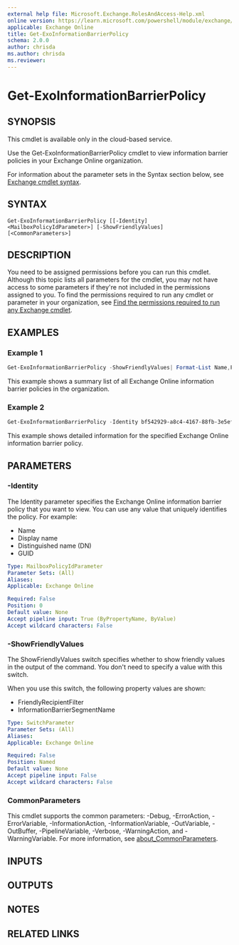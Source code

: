 ```yaml
---
external help file: Microsoft.Exchange.RolesAndAccess-Help.xml
online version: https://learn.microsoft.com/powershell/module/exchange/get-exoinformationbarrierpolicy
applicable: Exchange Online
title: Get-ExoInformationBarrierPolicy
schema: 2.0.0
author: chrisda
ms.author: chrisda
ms.reviewer:
---
```


# Get-ExoInformationBarrierPolicy

## SYNOPSIS
This cmdlet is available only in the cloud-based service.

Use the Get-ExoInformationBarrierPolicy cmdlet to view information barrier policies in your Exchange Online organization.

For information about the parameter sets in the Syntax section below, see [Exchange cmdlet syntax](https://learn.microsoft.com/powershell/exchange/exchange-cmdlet-syntax).

## SYNTAX

```
Get-ExoInformationBarrierPolicy [[-Identity] <MailboxPolicyIdParameter>] [-ShowFriendlyValues]  [<CommonParameters>]
```

## DESCRIPTION
You need to be assigned permissions before you can run this cmdlet. Although this topic lists all parameters for the cmdlet, you may not have access to some parameters if they're not included in the permissions assigned to you. To find the permissions required to run any cmdlet or parameter in your organization, see [Find the permissions required to run any Exchange cmdlet](https://learn.microsoft.com/powershell/exchange/find-exchange-cmdlet-permissions).

## EXAMPLES

### Example 1
```powershell
Get-ExoInformationBarrierPolicy -ShowFriendlyValues| Format-List Name,FriendlyRecipientFilter,InformationBarrierSegmentName
```

This example shows a summary list of all Exchange Online information barrier policies in the organization.

### Example 2
```powershell
Get-ExoInformationBarrierPolicy -Identity bf542929-a8c4-4167-88fb-3e5ef68a1dca -ShowFriendlyValues
```

This example shows detailed information for the specified Exchange Online information barrier policy.

## PARAMETERS

### -Identity
The Identity parameter specifies the Exchange Online information barrier policy that you want to view. You can use any value that uniquely identifies the policy. For example:

- Name
- Display name
- Distinguished name (DN)
- GUID

```yaml
Type: MailboxPolicyIdParameter
Parameter Sets: (All)
Aliases:
Applicable: Exchange Online

Required: False
Position: 0
Default value: None
Accept pipeline input: True (ByPropertyName, ByValue)
Accept wildcard characters: False
```

### -ShowFriendlyValues
The ShowFriendlyValues switch specifies whether to show friendly values in the output of the command. You don't need to specify a value with this switch.

When you use this switch, the following property values are shown:

- FriendlyRecipientFilter
- InformationBarrierSegmentName

```yaml
Type: SwitchParameter
Parameter Sets: (All)
Aliases:
Applicable: Exchange Online

Required: False
Position: Named
Default value: None
Accept pipeline input: False
Accept wildcard characters: False
```

### CommonParameters
This cmdlet supports the common parameters: -Debug, -ErrorAction, -ErrorVariable, -InformationAction, -InformationVariable, -OutVariable, -OutBuffer, -PipelineVariable, -Verbose, -WarningAction, and -WarningVariable. For more information, see [about_CommonParameters](https://go.microsoft.com/fwlink/p/?LinkID=113216).

## INPUTS

## OUTPUTS

## NOTES

## RELATED LINKS
